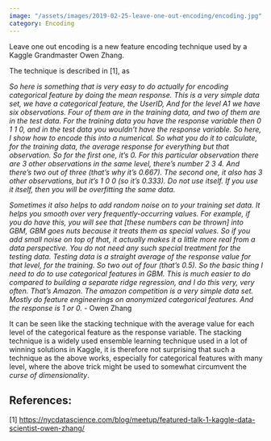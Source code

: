 ```yaml
---
image: "/assets/images/2019-02-25-leave-one-out-encoding/encoding.jpg"
category: Encoding
---
```


Leave one out encoding is a new feature encoding technique used by a Kaggle Grandmaster<!--more--> Owen Zhang.

The technique is described in [1], as 


*So here is something that is very easy to do actually for encoding categorical feature by doing the mean response. This is a very simple data set, we have a categorical feature, the UserID, And for the level A1 we have six observations. Four of them are in the training data, and two of them are in the test data. For the training data you have the response variable then 0 1 1 0, and in the test data you wouldn’t have the response variable. So here, I show how to encode this into a numerical. So what you do it to calculate, for the training data, the average response for everything but that observation. So for the first one, it’s 0. For this particular observation there are 3 other observations in the same level, there’s number 2 3 4. And there’s two out of three (that’s why it’s 0.667). The second one, it also has 3 other observations, but it’s 1 0 0 (so it’s 0.333). Do not use itself. If you use it itself, then you will be overfitting the same data.*

*Sometimes it also helps to add random noise on to your training set data. It helps you smooth over very frequently-occurring values. For example, if you do have this, you will see that [these numbers can be thrown] into GBM, GBM goes nuts because it treats them as special values. So if you add small noise on top of that, it actually makes it a little more real from a data perspective. You do not need any such special treatment for the testing data. Testing data is a straight average of the response value for that level, for the training. So two out of four (that’s 0.5). So the basic thing I need to do to use categorical features in GBM. This is much easier to do compared to building a separate ridge regression, and I do this very, very often. That’s Amazon. The amazon competition is a very simple data set. Mostly do feature engineerings on anonymized categorical features. And the response is 1 or 0.*
	- Owen Zhang

It can be seen like the stacking technique with the average value for each level of the categorical feature as the response variable. The stacking technique is a widely used ensemble learning technique used in a lot of winning solutions in Kaggle, it is therefore not surprising that such a technique as the above works, especially for categorical features with many level, where the above trick might be used to somewhat circumvent the *curse of dimensionality*.

## References:
[1] https://nycdatascience.com/blog/meetup/featured-talk-1-kaggle-data-scientist-owen-zhang/
